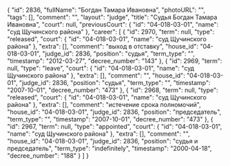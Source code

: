 {
    "id": 2836,
    "fullName": "Богдан Тамара Ивановна",
    "photoURL": "",
    "tags": [],
    "comment": "",
    "layout": "judge",
    "title": "Судья Богдан Тамара Ивановна",
    "court": null,
    "previousCourt": {
        "id": "04-018-03-01",
        "name": "суд Щучинского района"
    },
    "career": [
        {
            "id": 2970,
            "term": null,
            "type": "released",
            "court": {
                "id": "04-018-03-01",
                "name": "суд Щучинского района"
            },
            "extra": [],
            "comment": "выход в отставку",
            "house_id": "04-018-03-01",
            "judge_id": 2836,
            "position": "судья",
            "term_type": "",
            "timestamp": "2012-03-27",
            "decree_number": "143"
        },
        {
            "id": 2969,
            "term": null,
            "type": "leave",
            "court": {
                "id": "04-018-03-01",
                "name": "суд Щучинского района"
            },
            "extra": [],
            "comment": "",
            "house_id": "04-018-03-01",
            "judge_id": 2836,
            "position": "судья",
            "term_type": "",
            "timestamp": "2007-10-01",
            "decree_number": "473"
        },
        {
            "id": 2968,
            "term": null,
            "type": "released",
            "court": {
                "id": "04-018-03-01",
                "name": "суд Щучинского района"
            },
            "extra": [],
            "comment": "истечение срока полномочий",
            "house_id": "04-018-03-01",
            "judge_id": 2836,
            "position": "председатель",
            "term_type": "",
            "timestamp": "2007-10-01",
            "decree_number": "473"
        },
        {
            "id": 2967,
            "term": null,
            "type": "appointed",
            "court": {
                "id": "04-018-03-01",
                "name": "суд Щучинского района"
            },
            "extra": [],
            "comment": "",
            "house_id": "04-018-03-01",
            "judge_id": 2836,
            "position": "судья и председатель",
            "term_type": "indefinitely",
            "timestamp": "2000-04-18",
            "decree_number": "188"
        }
    ]
}